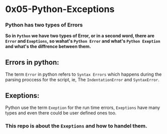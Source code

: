 # 0x05-Python-Exceptions

### Python has two types of Errors

**So in `Python` we have two types of Error, or in a second word, there are `Error` and `Exeptions`, so wahat's `Python Error` and what's `Python Exeption` and what's the diffrence between them.**

## Errors in python:

   The term `Error` in python refers to `Syntax Errors` which happens during the parsing proccess for the script, ie, The `IndentationError` and `SyntaxError`.

## Exeptions:

   Python use the term `Exeption` for the run time errors, `Exeptions` have many types and even there could be user defined ones too.

### **This repo is about the `Exeptions` and how to handel them.**

